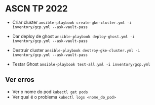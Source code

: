 # ASCN TP 2022

- Criar cluster
`ansible-playbook create-gke-cluster.yml -i inventory/gcp.yml --ask-vault-pass`

- Dar deploy de ghost 
`ansible-playbook deploy-ghost.yml -i inventory/gcp.yml --ask-vault-pass`

- Destruir cluster
`ansible-playbook destroy-gke-cluster.yml -i inventory/gcp.yml --ask-vault-pass`


- Testar Ghost
`ansible-playbook test-all.yml -i inventory/gcp.yml`

## Ver erros

- Ver o nome do pod
`kubectl get pods`
- Ver qual é o problema
`kubectl logs <nome_do_pod>`
